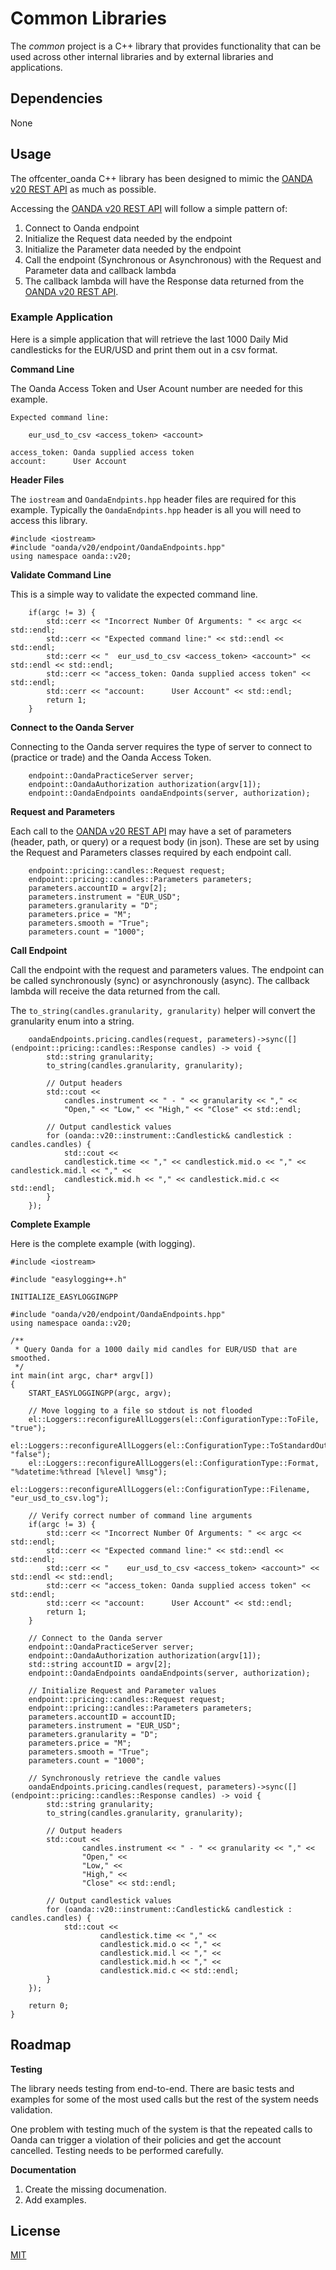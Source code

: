 # Common Libraries

The *common* project is a C++ library that provides functionality that can be used across other internal libraries and by external libraries and applications.

## Dependencies

None

## Usage
The offcenter_oanda C++ library has been designed to mimic the [OANDA v20 REST API](https://developer.oanda.com/rest-live-v20/introduction/) as much as possible. 

Accessing the [OANDA v20 REST API](https://developer.oanda.com/rest-live-v20/introduction/) will follow a simple pattern of:
1. Connect to Oanda endpoint
2. Initialize the Request data needed by the endpoint
3. Initialize the Parameter data needed by the endpoint
4. Call the endpoint (Synchronous or Asynchronous) with the Request and Parameter data and callback lambda
5. The callback lambda will have the Response data returned from the [OANDA v20 REST API](https://developer.oanda.com/rest-live-v20/introduction/).

### Example Application
Here is a simple application that will retrieve the last 1000 Daily Mid candlesticks for the EUR/USD and print them out in a csv format.

<strong>Command Line</strong>

The Oanda Access Token and User Acount number are needed for this example.
```shell
Expected command line:

	eur_usd_to_csv <access_token> <account>

access_token: Oanda supplied access token
account:      User Account
```

<strong>Header Files</strong>

The `iostream` and `OandaEndpints.hpp` header files are required for this example. Typically the `OandaEndpints.hpp` header is all you will need to access this library.
```{.cpp}
#include <iostream>
#include "oanda/v20/endpoint/OandaEndpoints.hpp"
using namespace oanda::v20;
```
<strong>Validate Command Line</strong>

This is a simple way to validate the expected command line.
```{.cpp}
    if(argc != 3) {
        std::cerr << "Incorrect Number Of Arguments: " << argc << std::endl;
        std::cerr << "Expected command line:" << std::endl << std::endl;
        std::cerr << "	eur_usd_to_csv <access_token> <account>" << std::endl << std::endl;
        std::cerr << "access_token: Oanda supplied access token" << std::endl;
        std::cerr << "account:      User Account" << std::endl;
        return 1;
    }
```
<strong>Connect to the Oanda Server</strong>

Connecting to the Oanda server requires the type of server to connect to (practice or trade) and the Oanda Access Token.

```{.cpp}
    endpoint::OandaPracticeServer server;
    endpoint::OandaAuthorization authorization(argv[1]);
    endpoint::OandaEndpoints oandaEndpoints(server, authorization);
```
<strong>Request and Parameters</strong>

Each call to the [OANDA v20 REST API](https://developer.oanda.com/rest-live-v20/introduction/) may have a set of parameters (header, path, or query) or a request body (in json). These are set by using the Request and Parameters classes required by each endpoint call.

```{.cpp}
    endpoint::pricing::candles::Request request;
    endpoint::pricing::candles::Parameters parameters;
    parameters.accountID = argv[2];
    parameters.instrument = "EUR_USD";
    parameters.granularity = "D";
    parameters.price = "M";
    parameters.smooth = "True";
    parameters.count = "1000";
```
<strong>Call Endpoint</strong>

Call the endpoint with the request and parameters values. The endpoint can be called synchronously (sync) or asynchronously (async). The callback lambda will receive the data returned from the call.

The `to_string(candles.granularity, granularity)` helper will convert the granularity enum into a string.

```{.cpp}
    oandaEndpoints.pricing.candles(request, parameters)->sync([](endpoint::pricing::candles::Response candles) -> void {
        std::string granularity;
        to_string(candles.granularity, granularity);

        // Output headers
        std::cout <<
            candles.instrument << " - " << granularity << "," <<
            "Open," << "Low," << "High," << "Close" << std::endl;

        // Output candlestick values
        for (oanda::v20::instrument::Candlestick& candlestick : candles.candles) {
			std::cout <<
            candlestick.time << "," << candlestick.mid.o << "," << candlestick.mid.l << "," <<
            candlestick.mid.h << "," << candlestick.mid.c << std::endl;
        }
    });
```
<strong>Complete Example</strong>

Here is the complete example (with logging).

```{.cpp}
#include <iostream>

#include "easylogging++.h"

INITIALIZE_EASYLOGGINGPP

#include "oanda/v20/endpoint/OandaEndpoints.hpp"
using namespace oanda::v20;

/**
 * Query Oanda for a 1000 daily mid candles for EUR/USD that are smoothed.
 */
int main(int argc, char* argv[])
{
    START_EASYLOGGINGPP(argc, argv);

    // Move logging to a file so stdout is not flooded
    el::Loggers::reconfigureAllLoggers(el::ConfigurationType::ToFile, "true");
    el::Loggers::reconfigureAllLoggers(el::ConfigurationType::ToStandardOutput, "false");
    el::Loggers::reconfigureAllLoggers(el::ConfigurationType::Format, "%datetime:%thread [%level] %msg");
    el::Loggers::reconfigureAllLoggers(el::ConfigurationType::Filename, "eur_usd_to_csv.log");

    // Verify correct number of command line arguments
    if(argc != 3) {
        std::cerr << "Incorrect Number Of Arguments: " << argc << std::endl;
        std::cerr << "Expected command line:" << std::endl << std::endl;
        std::cerr << "    eur_usd_to_csv <access_token> <account>" << std::endl << std::endl;
        std::cerr << "access_token: Oanda supplied access token" << std::endl;
        std::cerr << "account:      User Account" << std::endl;
        return 1;
    }

    // Connect to the Oanda server
    endpoint::OandaPracticeServer server;
    endpoint::OandaAuthorization authorization(argv[1]);
    std::string accountID = argv[2];
    endpoint::OandaEndpoints oandaEndpoints(server, authorization);

    // Initialize Request and Parameter values
    endpoint::pricing::candles::Request request;
    endpoint::pricing::candles::Parameters parameters;
    parameters.accountID = accountID;
    parameters.instrument = "EUR_USD";
    parameters.granularity = "D";
    parameters.price = "M";
    parameters.smooth = "True";
    parameters.count = "1000";

    // Synchronously retrieve the candle values
    oandaEndpoints.pricing.candles(request, parameters)->sync([](endpoint::pricing::candles::Response candles) -> void {
        std::string granularity;
        to_string(candles.granularity, granularity);

        // Output headers
        std::cout <<
                candles.instrument << " - " << granularity << "," <<
                "Open," <<
                "Low," <<
                "High," <<
                "Close" << std::endl;

        // Output candlestick values
        for (oanda::v20::instrument::Candlestick& candlestick : candles.candles) {
            std::cout <<
                    candlestick.time << "," <<
                    candlestick.mid.o << "," <<
                    candlestick.mid.l << "," <<
                    candlestick.mid.h << "," <<
                    candlestick.mid.c << std::endl;
        }
    });

    return 0;
}
```

## Roadmap
<strong>Testing</strong>

The library needs testing from end-to-end. There are basic tests and examples for some of the most used calls but the rest of the system needs validation.

One problem with testing much of the system is that the repeated calls to Oanda can trigger a violation of their policies and get the account cancelled. Testing needs to be performed carefully.

<strong>Documentation</strong>
1. Create the missing documenation.
2. Add examples.

## License
[MIT](https://github.com/CodeRancher/offcenter_oanda/blob/main/LICENSE)